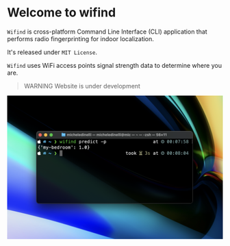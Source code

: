 # Welcome to wifind

`Wifind` is cross-platform Command Line Interface (CLI) application that performs radio fingerprinting for indoor localization. 

It's released under `MIT License`.

`Wifind` uses WiFi access points signal strength data to determine where you are.

> WARNING 
> Website is under development

![alt](assets/featured.png)
